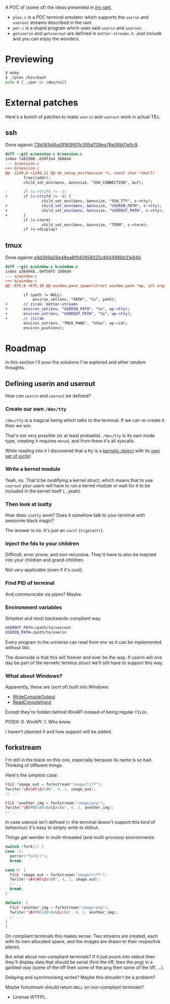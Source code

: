 A POC of (some of) the ideas presented in [my rant](https://medium.com/@zirakertan/rant-the-shell-terminal-4f45bb29dac8).

* `plex.c` is a POC terminal emulator which supports the `userin` and `userout` streams described in the rant.
* `per.c` is a stupid program which uses said `userin` and `userout`.
* `getuserin` and `getuserout` are defined in `better-streams.h`. Just include and you can enjoy the wonders.

# Previewing

```sh
$ make
$ ./plex /bin/bash
echo 4 | ./per &> /dev/null
```

# External patches
Here's a bunch of patches to make `userin` and `userout` work in actual TEs.

## ssh
Done against [72b061d4ba0f909501c595d709ea76e06b01e5c9](https://github.com/openssh/openssh-portable/tree/72b061d4ba0f909501c595d709ea76e06b01e5c9).

```patch
diff --git a/session.c b/session.c
index 7a02500..639f1e4 100644
--- a/session.c
+++ b/session.c
@@ -1249,8 +1249,11 @@ do_setup_env(Session *s, const char *shell)
        free(laddr);
        child_set_env(&env, &envsize, "SSH_CONNECTION", buf);

-       if (s->ttyfd != -1)
+       if (s->ttyfd != -1) {
                child_set_env(&env, &envsize, "SSH_TTY", s->tty);
+               child_set_env(&env, &envsize, "USERIN_PATH", s->tty);
+               child_set_env(&env, &envsize, "USEROUT_PATH", s->tty);
+       }
        if (s->term)
                child_set_env(&env, &envsize, "TERM", s->term);
        if (s->display)
```

## tmux
Done against [e9d369a09e48ea8f940958025c8444988d31e840](https://github.com/tmux/tmux/tree/e9d369a09e48ea8f940958025c8444988d31e840).

```patch
diff --git a/window.c b/window.c
index a364948..04f50f5 100644
--- a/window.c
+++ b/window.c
@@ -875,6 +875,10 @@ window_pane_spawn(struct window_pane *wp, int argc, char **argv,

 		if (path != NULL)
 			environ_set(env, "PATH", "%s", path);
+		// zirak: better-streams
+		environ_set(env, "USERIN_PATH", "%s", wp->tty);
+		environ_set(env, "USEROUT_PATH", "%s", wp->tty);
+		// /zirak
 		environ_set(env, "TMUX_PANE", "%%%u", wp->id);
 		environ_push(env);
```

# Roadmap
In this section I'll pour the solutions I've explored and other random thoughts.

## Defining userin and userout
How can `userin` and `userout` be defined?

### Create our own `/dev/tty`
`/dev/tty` is a magical being which talks to the terminal. If we can re-create it then we win.

That's not very possible (or at least probable). `/dev/tty` is its own inode type, creating it requires `mknod`, and from there it's all syscalls.

While reading into it I discovered that a tty is a [kernelic object](http://lxr.free-electrons.com/source/include/uapi/asm-generic/termbits.h#L11) with its [own set of ioctls](http://man7.org/linux/man-pages/man4/tty_ioctl.4.html)!

### Write a kernel module
Yeah, no. That'd be modifying a kernel struct, which means that to use `userout` your *users* will have to run a kernel module or wait for it to be included in the kernel itself (...yeah).

### Then look at isatty
How does `isatty` work? Does it somehow talk to your terminal with awesome black magic?

The answer is no. It's just an `ioctl` (`tcgetattr`).

### Inject the fds to your children
Difficult, error prone, and non-recursive. They'd have to also be inejcted into your children and grand-children.

Not very applicable (even if it's cool).

### Find PID of terminal
And communicate via pipes? Maybe.

### Environment variables
Simplest and most backwards-compliant way.

```sh
USEROUT_PATH=/path/to/userout
USERIN_PATH=/path/to/userin
```

Every program in the universe can read from env so it can be implemented without libc.

The downside is that this will forever and ever be the way. If userin will one day be part of the kernelic termios struct we'll still have to support this way.

### What about Windows?
Apparently, these are (sort of) built into Windows:

- [WriteConsoleOutput](https://msdn.microsoft.com/en-us/library/windows/desktop/ms687404.aspx)
- [ReadConsoleInput](https://msdn.microsoft.com/en-us/library/windows/desktop/ms684961.aspx)

Except they're hidden behind WinAPI instead of being regular `FILE`s.

POSIX: 0. WinAPI: 1. Who knew.

I haven't planned if and how support will be added.

## forkstream
I'm still in the black on this one, especially because its name is so
bad. Thinking of different things.

Here's the simplest case:

```c
FILE *image_out = forkstream("image/tiff");
fwrite("\49\49\2a\00", 4, 1, image_out);
// ...

FILE *another_img = forkstream("image/png");
fwrite("\89PNG\0d\0a\1a\0a", 8, 1, another_img);
// ...
```

In case userout isn't defined (= the terminal doesn't support this kind of
behaviour) it's easy to simply write to stdout.

Things get weirder in multi-threaded (and multi-process) environments:

```c
switch (fork()) {
case -1:
  perror("fork()");
  break;

case 0: {
  FILE *image_out = forkstream("image/tiff");
  fwrite("\49\49\2a\00", 4, 1, image_out);
  // ...
  break;
}

default: {
  FILE *another_img = forkstream("image/png");
  fwrite("\89PNG\0d\0a\1a\0a", 8, 1, another_img);
  // ...
}
}
```

On compliant terminals this makes sense: Two streams are created, each with its
own allocated space, and the images are drawn to their respective places.

But what about non-compliant terminals? If it just pours into stdout then
they'll display data that should be serial (first the tiff, then the png) in a
garbled way (some of the tiff then some of the png then some of the tiff, ...).

Delaying and synchronising writes? Maybe this shouldn't be a problem?

Maybe forkstream should return `NULL` on non-compliant terminals?

* License
WTFPL.
